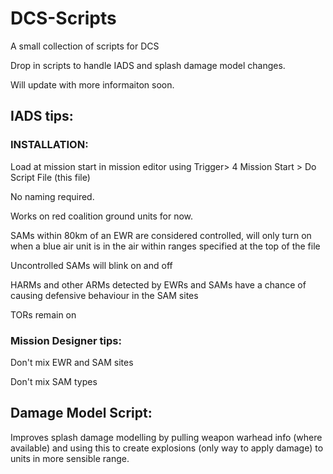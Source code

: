 # DCS-Scripts
A small collection of scripts for DCS


Drop in scripts to handle IADS and splash damage model changes.

Will update with more informaiton soon.

## IADS tips:

### INSTALLATION:
 Load at mission start in mission editor using Trigger> 4 Mission Start > Do Script File (this file)

 No naming required.
 
 Works on red coalition ground units for now.
 
 SAMs within 80km of an EWR are considered controlled, will only turn on when a blue air unit is in the air within ranges specified at the top of the file
 
 Uncontrolled SAMs will blink on and off
 
 HARMs and other ARMs detected by EWRs and SAMs have a chance of causing defensive behaviour in the SAM sites
 
 TORs remain on
 
### Mission Designer tips:
 Don't mix EWR and SAM sites
 
 Don't mix SAM types

## Damage Model Script:

Improves splash damage modelling by pulling weapon warhead info (where available) and using this to create explosions (only way to apply damage) to units in more sensible range. 
